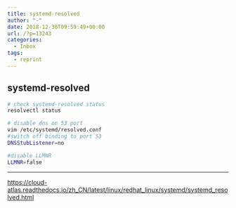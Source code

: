 ```yaml
---
title: systemd-resolved
author: "-"
date: 2018-12-30T09:59:49+00:00
url: /?p=13243
categories:
  - Inbox
tags:
  - reprint
---
```

## systemd-resolved
```bash
# check systemd-resolved status
resolvectl status

# disable dns on 53 port
vim /etc/systemd/resolved.conf
#switch off binding to port 53
DNSStubListener=no

#disable LLMNR
LLMNR=false
```

---

https://cloud-atlas.readthedocs.io/zh_CN/latest/linux/redhat_linux/systemd/systemd_resolved.html

